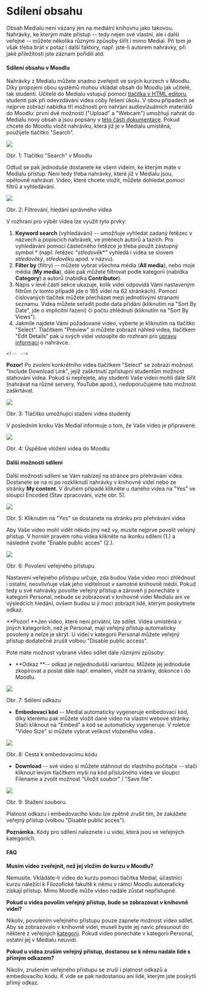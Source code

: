 Sdílení obsahu
==============







Obsah Medialu není vázaný jen na mediální knihovnu jako takovou.
Nahrávky, ke kterým máte přístup -- tedy nejen své vlastní, ale i další
veřejné -- můžete několika různými způsoby šířit i mimo Medial. Při tom
je však třeba brát v potaz i další faktory, např. jste-li autorem
nahrávky, při jaké příležitosti jste záznam pořídili atd. 

#### Sdílení obsahu v Moodlu

Nahrávky z Medialu můžete snadno zveřejnit ve svých kurzech v Moodlu.
Díky propojení obou systémů mohou vkládat obsah do Moodlu jak učitelé,
tak studenti. Učitelé do Medialu vstupují pomocí [tlačítka v HTML
editoru](/medialdocs/propojeni-s-moodlem#TOC-P-stup-do-Medialu),
studenti pak při odevzdávání videa coby řešení úkolu. V obou případech
se nejprve zobrazí nabídka tří možností pro nahrání audiovizuálních
materiálů do Moodlu: první dvě možnosti ("Upload" a "Webcam")
umožňují nahrát do Medialu nový obsah a jsou popsány v [této části
dokumentace](/medialdocs/jak-vkladat-obsah-prostrednictvim-moodlu). Pokud
chcete do Moodlu vložit nahrávku, která již je v Medialu umístěná,
použijete tlačítko "Search".

![](home/jak-muazu-sva-videa-sirit/A-1.png)



Obr. 1: Tlačítko "Search" v Moodlu


Odtud se pak jednoduše dostanete ke všem videím, ke kterým máte v
Medialu přístup. Není tedy třeba nahrávky, které již v Medialu jsou,
opětovně nahrávat. Video, které chcete vložit, můžete dohledat pomocí
filtrů a vyhledávání.

![](home/jak-muazu-sva-videa-sirit/search_03q.png)

Obr. 2: Filtrování, hledání správného videa



V rozhraní pro výběr videa lze využít tyto prvky:

1.  **Keyword search** (vyhledávání) -- umožňuje vyhledat zadaný řetězec
    v názvech a popiscích nahrávek, ve jménech autorů a tazích. Pro
    vyhledávání pomocí částečného řetězce je třeba použít zástupný
    symbol * (např. řetězec "*středověk**" vyhledá i videa se slovem
    *středověký*, *středověku* apod. v názvu).
2.  **Filter by** (filtry) -- můžete vybrat všechna média (**All
    media**), nebo moje média (**My media**), dále pak můžete filtrovat
    podle kategorií (nabídka **Category**) a autorů (nabídka
    **Contributor**). 
3.  Nápis v levé části sekce ukazuje, kolik videí odpovídá Vámi
    nastaveným filtrům (v tomto případě jde o 185 videí na 62
    stránkách). Pomocí číslovaných tlačítek můžete přecházet mezi
    jednotlivými stranami seznamu. Videa můžete seřadit podle data
    přidání (kliknutím na "Sort By Date", jde o implicitní řazení) či
    počtu zhlédnutí (kliknutím na "Sort By Views").
4.  Jakmile najdete Vámi požadované video, vyberte je kliknutím na
    tlačítko "Select". Tlačítkem "Preview" si můžete zobrazit náhled
    videa, tlačítkem "Edit Details" pak u svých videí vstoupíte do
    rozhraní pro [úpravu
    informací](/medialdocs/jak-muazu-dodatecne-upravit-metadata#TOC-Editace-metadat)
    o nahrávce.

```
<!-- -->
```

**Pozor!** Po zvolení konkrétního videa tlačítkem "Select" se zobrazí
možnost "Include Download Link", jejíž zaškrtnutí zpřístupní studentům
možnost stahování videa. Pokud si nepřejete, aby studenti Vaše video
mohli dále šířit (nahrávat na různé servery, YouTube apod.),
nedoporučujeme tuto možnost zaškrtávat.

![](home/jak-muazu-sva-videa-sirit/A-3-druhC3A1-verze.png)

Obr. 3: Tlačítko umožňující stažení videa studenty



V posledním kroku Vás Medial informuje o tom, že Vaše video je
připravené.

![](home/jak-muazu-sva-videa-sirit/A-4.png)



Obr. 4: Úspěšné vložení videa do Moodlu


#### Další možnosti sdílení

Další možnosti sdílení se Vám nabízejí na stránce pro přehrávání videa.
Dostanete se na ni po rozkliknutí nahrávky v knihovně videí nebo ze
stránky **My content**. V druhém případě klikněte u daného videa na
"Yes" ve sloupci Encoded (Stav zpracování, vizte obr. 5). 

![](home/jak-muazu-sva-videa-sirit/encoded.png)

Obr. 5: Kliknutím na "Yes" se dostanete na stránku pro přehrávání
videa



Aby Vaše video mohl vidět někdo jiný než vy, musíte nejprve povolit
veřejný přístup. V horním pravém rohu videa klikněte na ikonku sdílení
(1.) a následně zvolte "Enable public acces" (2.). 

![](home/jak-muazu-sva-videa-sirit/sovi_zpev1.png)

Obr. 6: Povolení veřejného přístupu



Nastavení veřejného přístupu určuje, zda budou Vaše video moci zhlédnout
i ostatní, neovlivňuje však jeho viditelnost v samotné knihovně médií.
Pokud tedy u své nahrávky povolíte veřejný přístup a zároveň ji
ponecháte v kategorii Personal, nebude se zobrazovat v knihovně videí
Medialu ani ve výsledcích hledání, ovšem budou si ji moci zobrazit lidé,
kterým poskytnete odkaz.

**Pozor! **Jen video, které není privátní, lze sdílet. Videa umístěná v
jiných kategoriích, než je Personal, mají veřejný přístup automaticky
povolený a nelze je skrýt. U videí v kategorii Personal můžete veřejný
přístup dodatečně zrušit volbou "Disable public access".

Poté máte možnost vybrané video sdílet dále různými způsoby:

-   **Odkaz **-- odkaz je nejjednodušší variantou. Můžete jej jednoduše
    zkopírovat a poslat dále např. emailem, vložit na stránky, dokonce i
    do Moodlu. 

![](home/jak-muazu-sva-videa-sirit/sovi_zpev2.png)

Obr. 7: Sdílení odkazu


-   **Embedovací kód** -- Medial automaticky vygeneruje embedovací kód,
    díky kterému pak můžete vložit dané video na vlastní webové stránky.
    Stačí kliknout na "Embed" a kód se automaticky vygeneruje. V
    roletce "Video Size" si můžete vybrat velikost vloženého videa..

![](home/jak-muazu-sva-videa-sirit/sovi_zpev3.png)

Obr. 8: Cesta k embedovacímu kódu

-   **Download** -- své video si můžete stáhnout do vlastního počítače
    -- stačí kliknout levým tlačítkem myši na kód příslušného videa ve
    sloupci Filename a zvolit možnost "Uložit soubor" / "Save
    file".

[](/medialdocs/jak-muazu-sva-videa-sirit/sovi_zpev4.png?attredirects=0)

[](/medialdocs/jak-muazu-sva-videa-sirit/sovi_zpev4.png?attredirects=0)![](home/jak-muazu-sva-videa-sirit/B-5.png)



Obr. 9: Stažení souboru.



Platnost odkazu i embedovacího kódu lze zpětně zrušit tím, že zakážete
veřejný přístup (volbou "Disable public acces").

**Poznámka.** Kódy pro sdílení naleznete i u videí, která jsou ve
veřejných kategoriích.

#### FAQ

**Musím video zveřejnit, než jej vložím do kurzu v Moodlu?**

Nemusíte. Vkládáte-li video do kurzu pomocí tlačítka Medial, účastníci
kurzu náležící k Filozofické fakultě k němu v rámci Moodlu automaticky
získají přístup. Mimo Moodle může video nadále zůstat nepřístupné.


**Pokud u videa povolím veřejný přístup, bude se zobrazovat v knihovně
videí?**

Nikoliv, povolením veřejného přístupu pouze zapnete možnost video
sdílet. Aby se zobrazovalo v knihovně videí, museli byste jej navíc
přesunout do některé z veřejných
[kategorií](/medialdocs/jak-je-obsah-v-medialu-organizovan#TOC-Kategorie-vide-).
Pokud video ponecháte v kategorii Personal, ostatní jej v Medialu
neuvidí.


**Pokud u videa zruším veřejný přístup, dostanou se k němu nadále lidé s
přímým odkazem?**

Nikoliv, zrušením veřejného přístupu se zruší i platnost odkazů a
embedovacího kódu. K vide se pak nedostanou ani lidé, kterým jste
poskytli přímý odkaz.
